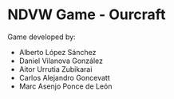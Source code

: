 # NDVW Game - Ourcraft

Game developed by:

- Alberto López Sánchez
- Daniel Vilanova González
- Aitor Urrutia Zubikarai
- Carlos Alejandro Goncevatt
- Marc Asenjo Ponce de León